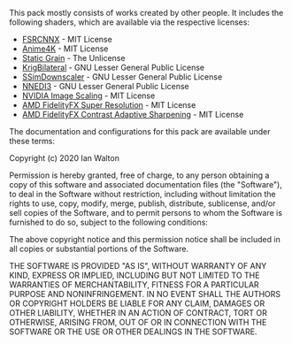 This pack mostly consists of works created by other people. It includes the following shaders,
which are available via the respective licenses:

 - [FSRCNNX](https://github.com/igv/FSRCNN-TensorFlow) - MIT License
 - [Anime4K](https://github.com/bloc97/Anime4K) - MIT License
 - [Static Grain](https://github.com/wopian/mpv-config) - The Unlicense
 - [KrigBilateral](https://gist.github.com/igv/a015fc885d5c22e6891820ad89555637) - GNU Lesser General Public License
 - [SSimDownscaler](https://gist.github.com/igv/36508af3ffc84410fe39761d6969be10) - GNU Lesser General Public License
 - [NNEDI3](https://github.com/bjin/mpv-prescalers) - GNU Lesser General Public License
 - [NVIDIA Image Scaling](https://gist.github.com/agyild/7e8951915b2bf24526a9343d951db214) - MIT License
 - [AMD FidelityFX Super Resolution](https://gist.github.com/agyild/82219c545228d70c5604f865ce0b0ce5) - MIT License
 - [AMD FidelityFX Contrast Adaptive Sharpening](https://gist.github.com/agyild/bbb4e58298b2f86aa24da3032a0d2ee6) - MIT License

The documentation and configurations for this pack are available under these terms:

Copyright (c) 2020 Ian Walton

Permission is hereby granted, free of charge, to any person obtaining a copy of this software and associated documentation files (the "Software"), to deal in the Software without restriction, including without limitation the rights to use, copy, modify, merge, publish, distribute, sublicense, and/or sell copies of the Software, and to permit persons to whom the Software is furnished to do so, subject to the following conditions:

The above copyright notice and this permission notice shall be included in all copies or substantial portions of the Software.

THE SOFTWARE IS PROVIDED "AS IS", WITHOUT WARRANTY OF ANY KIND, EXPRESS OR IMPLIED, INCLUDING BUT NOT LIMITED TO THE WARRANTIES OF MERCHANTABILITY, FITNESS FOR A PARTICULAR PURPOSE AND NONINFRINGEMENT. IN NO EVENT SHALL THE AUTHORS OR COPYRIGHT HOLDERS BE LIABLE FOR ANY CLAIM, DAMAGES OR OTHER LIABILITY, WHETHER IN AN ACTION OF CONTRACT, TORT OR OTHERWISE, ARISING FROM, OUT OF OR IN CONNECTION WITH THE SOFTWARE OR THE USE OR OTHER DEALINGS IN THE SOFTWARE.
